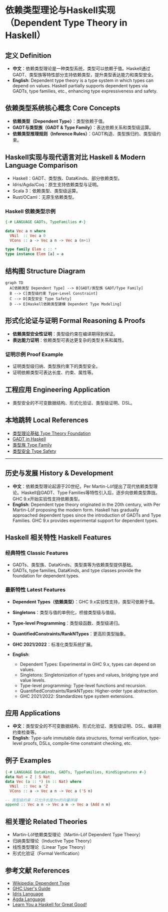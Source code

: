 # 依赖类型理论与Haskell实现（Dependent Type Theory in Haskell）

## 定义 Definition

- **中文**：依赖类型理论是一种类型系统，类型可以依赖于值。Haskell通过GADT、类型族等特性部分支持依赖类型，提升类型表达能力和类型安全。
- **English**: Dependent type theory is a type system in which types can depend on values. Haskell partially supports dependent types via GADTs, type families, etc., enhancing type expressiveness and safety.

## 依赖类型系统核心概念 Core Concepts

- **依赖类型（Dependent Type）**：类型依赖于值。
- **GADT与类型族（GADT & Type Family）**：表达依赖关系和类型级运算。
- **依赖类型推理规则（Inference Rules）**：GADT构造、类型族归约、类型级约束。

## Haskell实现与现代语言对比 Haskell & Modern Language Comparison

- Haskell：GADT、类型族、DataKinds、部分依赖类型。
- Idris/Agda/Coq：原生支持依赖类型与证明。
- Scala 3：依赖类型、类型级运算。
- Rust/OCaml：无原生依赖类型。

### Haskell 依赖类型示例

```haskell
{-# LANGUAGE GADTs, TypeFamilies #-}

data Vec a n where
  VNil  :: Vec a 0
  VCons :: a -> Vec a n -> Vec a (n+1)

type family Elem c :: *
type instance Elem [a] = a
```

## 结构图 Structure Diagram

```mermaid
graph TD
  A[依赖类型 Dependent Type] --> B[GADT/类型族 GADT/Type Family]
  B --> C[类型级约束 Type-Level Constraint]
  C --> D[类型安全 Type Safety]
  D --> E[Haskell依赖类型建模 Dependent Type Modeling]
```

## 形式化论证与证明 Formal Reasoning & Proofs

- **依赖类型安全性证明**：类型级约束在编译期得到保证。
- **表达能力证明**：依赖类型可表达更复杂的类型关系和属性。

### 证明示例 Proof Example

- 证明类型级归纳、类型族约束下的类型安全。
- 证明依赖类型可表达长度、约束、属性等。

## 工程应用 Engineering Application

- 类型安全的不可变数据结构、形式化验证、类型级证明、DSL。

## 本地跳转 Local References

- [类型理论基础 Type Theory Foundation](../01-Type-Theory/01-Type-Theory-Foundation.md)
- [GADT in Haskell](../09-GADT/01-GADT-in-Haskell.md)
- [类型族 Type Family](../11-Type-Family/01-Type-Family-in-Haskell.md)
- [类型安全 Type Safety](../14-Type-Safety/01-Type-Safety-in-Haskell.md)

---

## 历史与发展 History & Development

- **中文**：依赖类型理论起源于20世纪，Per Martin-Löf提出了现代依赖类型理论。Haskell自GADT、Type Families等特性引入后，逐步向依赖类型靠拢。GHC 9.x开始实验性支持依赖类型。
- **English**: Dependent type theory originated in the 20th century, with Per Martin-Löf proposing the modern form. Haskell has gradually approached dependent types since the introduction of GADTs and Type Families. GHC 9.x provides experimental support for dependent types.

## Haskell 相关特性 Haskell Features

### 经典特性 Classic Features

- GADTs、类型族、DataKinds、类型类等为依赖类型提供基础。
- GADTs, type families, DataKinds, and type classes provide the foundation for dependent types.

### 最新特性 Latest Features

- **Dependent Types（依赖类型）**：GHC 9.x实验性支持，类型可依赖于值。
- **Singletons**：类型与值的单例化，桥接类型级与值级。
- **Type-level Programming**：类型级函数、类型级递归。
- **QuantifiedConstraints/RankNTypes**：更高阶类型抽象。
- **GHC 2021/2022**：标准化类型系统扩展。

- **English**:
  - Dependent Types: Experimental in GHC 9.x, types can depend on values.
  - Singletons: Singletonization of types and values, bridging type and value levels.
  - Type-level programming: Type-level functions and recursion.
  - QuantifiedConstraints/RankNTypes: Higher-order type abstraction.
  - GHC 2021/2022: Standardizes type system extensions.

## 应用 Applications

- **中文**：类型安全的不可变数据结构、形式化验证、类型级证明、DSL、编译期约束检查等。
- **English**: Type-safe immutable data structures, formal verification, type-level proofs, DSLs, compile-time constraint checking, etc.

## 例子 Examples

```haskell
{-# LANGUAGE DataKinds, GADTs, TypeFamilies, KindSignatures #-}
data Nat = Z | S Nat
data Vec (a :: *) (n :: Nat) where
  VNil  :: Vec a 'Z
  VCons :: a -> Vec a n -> Vec a ('S n)

-- 类型级约束：只允许长度为n的向量拼接
append :: Vec a n -> Vec a m -> Vec a (Add n m)
```

## 相关理论 Related Theories

- Martin-Löf依赖类型理论（Martin-Löf Dependent Type Theory）
- 归纳类型理论（Inductive Type Theory）
- 线性类型理论（Linear Type Theory）
- 形式化验证（Formal Verification）

## 参考文献 References

- [Wikipedia: Dependent Type](https://en.wikipedia.org/wiki/Dependent_type)
- [GHC User's Guide](https://downloads.haskell.org/ghc/latest/docs/html/users_guide/)
- [Idris Language](https://www.idris-lang.org/)
- [Agda Language](https://wiki.portal.chalmers.se/agda/pmwiki.php)
- [Learn You a Haskell for Great Good!](http://learnyouahaskell.com/)
